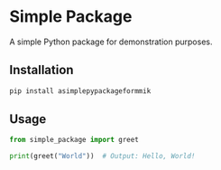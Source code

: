 # Simple Package

A simple Python package for demonstration purposes.

## Installation

```sh
pip install asimplepypackageformmik
```

## Usage

```python
from simple_package import greet

print(greet("World"))  # Output: Hello, World!
```
